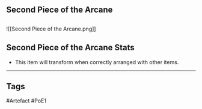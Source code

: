 ## Second Piece of the Arcane

##
![[Second Piece of the Arcane.png]]
## Second Piece of the Arcane Stats
- This item will transform when correctly arranged with other items.


---
## Tags
#Artefact
#PoE1